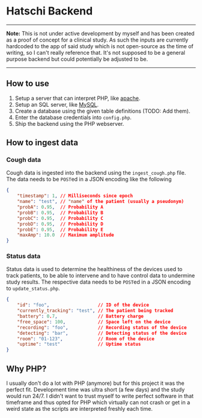 # Hatschi Backend

---

**Note:** This is not under active development by myself and has been created as a proof of concept for a clinical study. As such the inputs are currently hardcoded to the app of said study which is not open-source as the time of writing, so I can't really reference that. It's not supposed to be a general purpose backend but could potentially be adjusted to be.

---

## How to use

1. Setup a server that can interpret PHP, like [apache](https://www.digitalocean.com/community/tutorials/how-to-install-linux-apache-mysql-php-lamp-stack-ubuntu-18-04).
2. Setup an SQL server, like [MySQL](https://www.digitalocean.com/community/tutorials/how-to-install-linux-apache-mysql-php-lamp-stack-ubuntu-18-04).
3. Create a database using the given table definitions (TODO: Add them).
4. Enter the database credentials into `config.php`.
5. Ship the backend using the PHP webserver.

## How to ingest data

### Cough data

Cough data is ingested into the backend using the `ingest_cough.php` file. The data needs to be `POST`ed in a JSON encoding like the following

```json
{
    "timestamp": 1, // Milliseconds since epoch
    "name": "test", // "name" of the patient (usually a pseudonym)
    "probA": 0.95,  // Probability A
    "probB": 0.95,  // Probability B
    "probC": 0.95,  // Probability C
    "probD": 0.95,  // Probability D
    "probE": 0.95,  // Probability E
    "maxAmp": 10.0  // Maximum amplitude
}
```

### Status data

Status data is used to determine the healthiness of the devices used to track patients, to be able to intervene and to have control data to undermine study results. The respective data needs to be `POST`ed in a JSON encoding to `update_status.php`.

```json
{
    "id": "foo",                  // ID of the device
    "currently_tracking": "test", // The patient being tracked
    "battery": 0.7,               // Battery charge
    "free_space": 100,            // Space left on the device
    "recording": "foo",           // Recording status of the device
    "detecting": "bar",           // Detecting status of the device
    "room": "01-123",             // Room of the device
    "uptime": "test"              // Uptime status
}
```

## Why PHP?

I usually don't do a lot with PHP (anymore) but for this project it was the perfect fit. Development time was ultra short (a few days) and the study would run 24/7. I didn't want to trust myself to write perfect software in that timeframe and thus opted for PHP which virtually can not crash or get in a weird state as the scripts are interpreted freshly each time. 